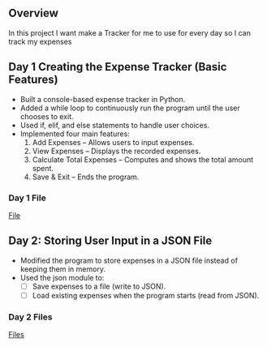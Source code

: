 ## Overview 
In this project I want make a Tracker for me to use for every day so I can track my expenses

## Day 1 Creating the Expense Tracker (Basic Features)
- Built a console-based expense tracker in Python.
- Added a while loop to continuously run the program until the user chooses to exit.
- Used if, elif, and else statements to handle user choices.
- Implemented four main features:
  1. Add Expenses – Allows users to input expenses.
  2. View Expenses – Displays the recorded expenses.
  3. Calculate Total Expenses – Computes and shows the total amount spent.
  4. Save & Exit – Ends the program.
 ### Day 1 File
 [File](day1)
## Day 2: Storing User Input in a JSON File
- Modified the program to store expenses in a JSON file instead of keeping them in memory.
- Used the json module to:
  - [ ] Save expenses to a file (write to JSON).
  - [ ] Load existing expenses when the program starts (read from JSON).
### Day 2 Files
[Files](day2)


